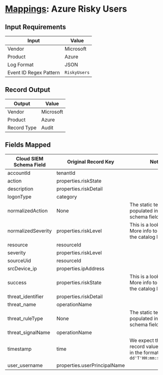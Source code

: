 # [Mappings](README.md): Azure Risky Users

## Input Requirements

|Input|Value|
|-----|-----|
|Vendor|Microsoft|
|Product|Azure|
|Log Format|JSON|
|Event ID Regex Pattern|`RiskyUsers`|

## Record Output

|Output|Value|
|------|-----|
|Vendor|Microsoft|
|Product|Azure|
|Record Type|Audit|

## Fields Mapped

|Cloud SIEM Schema Field|Original Record Key|Notes|
|-----------------------|-------------------|-----|
|accountId|tenantId||
|action|properties.riskState||
|description|properties.riskDetail||
|logonType|category||
|normalizedAction|None|The static text `logon` is populated in this schema field.|
|normalizedSeverity|properties.riskLevel|This is a lookup field. More info to come in the catalog later...|
|resource|resourceId||
|severity|properties.riskLevel||
|sourceUid|resourceId||
|srcDevice_ip|properties.ipAddress||
|success|properties.riskState|This is a lookup field. More info to come in the catalog later...|
|threat_identifier|properties.riskDetail||
|threat_name|operationName||
|threat_ruleType|None|The static text `direct` is populated in this schema field.|
|threat_signalName|operationName||
|timestamp|time|We expect the orginal record value of `time` is in the format `yyyy-MM-dd'T'HH:mm:ss.SSSSSSSZ`|
|user_username|properties.userPrincipalName||

